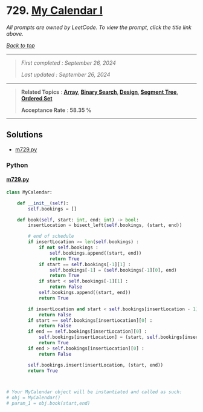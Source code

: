 # 729. [My Calendar I](<https://leetcode.com/problems/my-calendar-i>)

*All prompts are owned by LeetCode. To view the prompt, click the title link above.*

*[Back to top](<../README.md>)*

------

> *First completed : September 26, 2024*
>
> *Last updated : September 26, 2024*

------

> **Related Topics** : **[Array](<by_topic/Array.md>), [Binary Search](<by_topic/Binary Search.md>), [Design](<by_topic/Design.md>), [Segment Tree](<by_topic/Segment Tree.md>), [Ordered Set](<by_topic/Ordered Set.md>)**
>
> **Acceptance Rate** : **58.35 %**

------

## Solutions

- [m729.py](<../my-submissions/m729.py>)
### Python
#### [m729.py](<../my-submissions/m729.py>)
```Python
class MyCalendar:

    def __init__(self):
        self.bookings = []

    def book(self, start: int, end: int) -> bool:
        insertLocation = bisect_left(self.bookings, (start, end))

        # end of schedule
        if insertLocation >= len(self.bookings) :
            if not self.bookings :
                self.bookings.append((start, end))
                return True
            if start == self.bookings[-1][1] :
                self.bookings[-1] = (self.bookings[-1][0], end)
                return True
            if start < self.bookings[-1][1] :
                return False
            self.bookings.append((start, end))
            return True

        if insertLocation and start < self.bookings[insertLocation - 1][1] :
            return False
        if start == self.bookings[insertLocation][0] :
            return False
        if end == self.bookings[insertLocation][0] :
            self.bookings[insertLocation] = (start, self.bookings[insertLocation][1])
            return True
        if end > self.bookings[insertLocation][0] :
            return False

        self.bookings.insert(insertLocation, (start, end))
        return True



# Your MyCalendar object will be instantiated and called as such:
# obj = MyCalendar()
# param_1 = obj.book(start,end)

```

